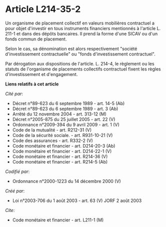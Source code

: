 # Article L214-35-2

Un organisme de placement collectif en valeurs mobilières contractuel a pour objet d'investir en tous instruments financiers
mentionnés à l'article L. 211-1 et dans des dépôts bancaires. Il prend la forme d'une SICAV ou d'un fonds commun de
placement.

Selon le cas, sa dénomination est alors respectivement "société d'investissement contractuelle" ou "fonds d'investissement
contractuel".

Par dérogation aux dispositions de l'article. L. 214-4, le règlement ou les statuts de l'organisme de placements collectifs
contractuel fixent les règles d'investissement et d'engagement.

**Liens relatifs à cet article**

_Cité par_:

  - Décret n°89-623 du 6 septembre 1989 - art. 14-5 (Ab)
  - Décret n°89-623 du 6 septembre 1989 - art. 3 (Ab)
  - Arrêté du 12 novembre 2004 - art. 313-12 (M)
  - Décret n°2005-875 du 25 juillet 2005 - art. 22 (V)
  - Ordonnance n°2009-394 du 9 avril 2009 - art. 1 (V)
  - Code de la mutualité - art. R212-31 (V)
  - Code de la sécurité sociale. - art. R931-10-21 (V)
  - Code des assurances - art. R332-2 (V)
  - Code monétaire et financier - art. D214-20-3 (Ab)
  - Code monétaire et financier - art. D214-22-1 (V)
  - Code monétaire et financier - art. R214-36 (V)
  - Code monétaire et financier - art. R214-5 (Ab)

_Codifié par_:

  - Ordonnance n°2000-1223 du 14 décembre 2000 (V)

_Créé par_:

  - Loi n°2003-706 du 1 août 2003 - art. 63 (V) JORF 2 août 2003

_Cite_:

  - Code monétaire et financier - art. L211-1 (M)
